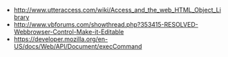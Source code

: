 - http://www.utteraccess.com/wiki/Access_and_the_web_HTML_Object_Library
- http://www.vbforums.com/showthread.php?353415-RESOLVED-Webbrowser-Control-Make-it-Editable
- https://developer.mozilla.org/en-US/docs/Web/API/Document/execCommand
